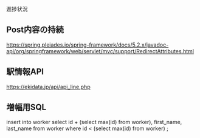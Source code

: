 進捗状況


	
## Post内容の持続
https://spring.pleiades.io/spring-framework/docs/5.2.x/javadoc-api/org/springframework/web/servlet/mvc/support/RedirectAttributes.html

## 駅情報API



https://ekidata.jp/api/api_line.php


## 増幅用SQL

insert into worker
select
    id + (select max(id) from worker),
    first_name,
    last_name
from worker
    where id < (select max(id) from worker)
;